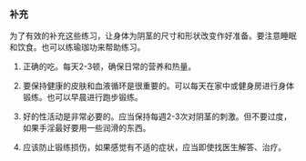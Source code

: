 ### 补充
为了有效的补充这些练习，让身体为阴茎的尺寸和形状改变作好准备。要注意睡眠和饮食。也可以练瑜珈功来帮助练习。
1. 正确的吃。每天2-3顿，确保日常的营养和热量。

2. 要保持健康的皮肤和血液循环是很重要的。可以每天在家中或健身房进行身体锻练。也可以早晨进行跑步锻练。

3. 好的性活动是非常必要的。应当保持每週2-3次对阴茎的刺激。但不要过度，如果手淫最好要用一些润滑的东西。

4. 应该防止锻练损伤，如果感觉有不适的症状，应当即使找医生解答、治疗。
